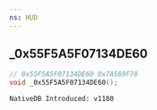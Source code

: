 ```yaml
---
ns: HUD
---
```

## _0x55F5A5F07134DE60

```c
// 0x55F5A5F07134DE60 0x7A569F78
void _0x55F5A5F07134DE60();
```

```
NativeDB Introduced: v1180
```

